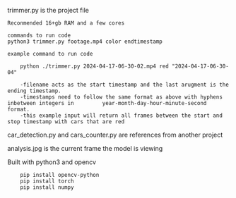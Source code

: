 trimmer.py is the project file 

    Reconmended 16+gb RAM and a few cores 

    commands to run code
    python3 trimmer.py footage.mp4 color endtimestamp 

    example command to run code 

        python ./trimmer.py 2024-04-17-06-30-02.mp4 red "2024-04-17-06-30-04"

        -filename acts as the start timestamp and the last arugment is the ending timestamp.
        -timestamps need to follow the same format as above with hyphens inbetween integers in         year-month-day-hour-minute-second format. 
        -this example input will return all frames between the start and stop timestamp with cars that are red


car_detection.py and cars_counter.py are references from another project 


analysis.jpg is the current frame the model is viewing

Built with python3 and opencv 


        pip install opencv-python 
        pip install torch 
        pip install numpy